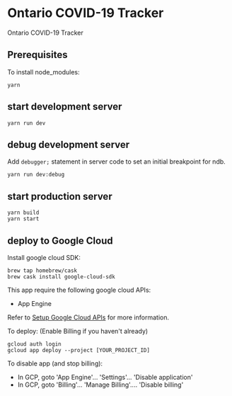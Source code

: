 # Ontario COVID-19 Tracker

Ontario COVID-19 Tracker

## Prerequisites

To install node_modules:

```shell
yarn
```

## start development server

```shell
yarn run dev
```

## debug development server

Add `debugger;` statement in server code to set an initial breakpoint for ndb.

```shell
yarn run dev:debug
```

## start production server

```shell
yarn build
yarn start
```

## deploy to Google Cloud

Install google cloud SDK:

```shell
brew tap homebrew/cask
brew cask install google-cloud-sdk
```

This app require the following google cloud APIs:

- App Engine

Refer to [Setup Google Cloud APIs](#setup-google-cloud-apis) for more information.

To deploy: (Enable Billing if you haven't already)

```shell
gcloud auth login
gcloud app deploy --project [YOUR_PROJECT_ID]
```

To disable app (and stop billing):

- In GCP, goto 'App Engine'... 'Settings'... 'Disable application'
- In GCP, goto 'Billing'... 'Manage Billing'.... 'Disable billing'
